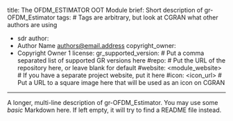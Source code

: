 title: The OFDM_ESTIMATOR OOT Module
brief: Short description of gr-OFDM_Estimator
tags: # Tags are arbitrary, but look at CGRAN what other authors are using
  - sdr
author:
  - Author Name <authors@email.address>
copyright_owner:
  - Copyright Owner 1
license:
gr_supported_version: # Put a comma separated list of supported GR versions here
#repo: # Put the URL of the repository here, or leave blank for default
#website: <module_website> # If you have a separate project website, put it here
#icon: <icon_url> # Put a URL to a square image here that will be used as an icon on CGRAN
---
A longer, multi-line description of gr-OFDM_Estimator.
You may use some *basic* Markdown here.
If left empty, it will try to find a README file instead.
